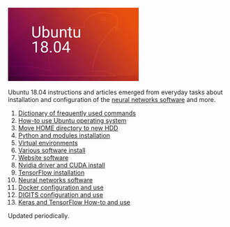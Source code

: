 ![Ubuntu 18.04](data/ubuntu-18-04.jpg)

Ubuntu 18.04 instructions and articles emerged from everyday tasks
about installation and configuration of the
[neural networks software](10_Neural_networks_software.md)
and more.

   01. [Dictionary of frequently used commands](01_Commands_dictionary.md)
   02. [How-to use Ubuntu operating system](02_How-tos.md)
   03. [Move HOME directory to new HDD](03_Move_HOME_to_new_HDD.md)
   04. [Python and modules installation](04_Python_installation.md)
   05. [Virtual environments](05_Virtual_environments.md)
   06. [Various software install](06_Various_software_install.md)
   07. [Website software](07_Website_software.md)
   08. [Nvidia driver and CUDA install](08_Nvidia_driver_and_CUDA_install.md)
   09. [TensorFlow installation](09_TensorFlow_installation.md)
   10. [Neural networks software](10_Neural_networks_software.md)
   11. [Docker configuration and use](11_Docker_configuration.md)
   12. [DIGITS configuration and use](12_Nvidia_DIGITS.md)
   13. [Keras and TensorFlow How-to and use](13_Keras_and_TensorFlow_how-tos.md)

Updated periodically.
